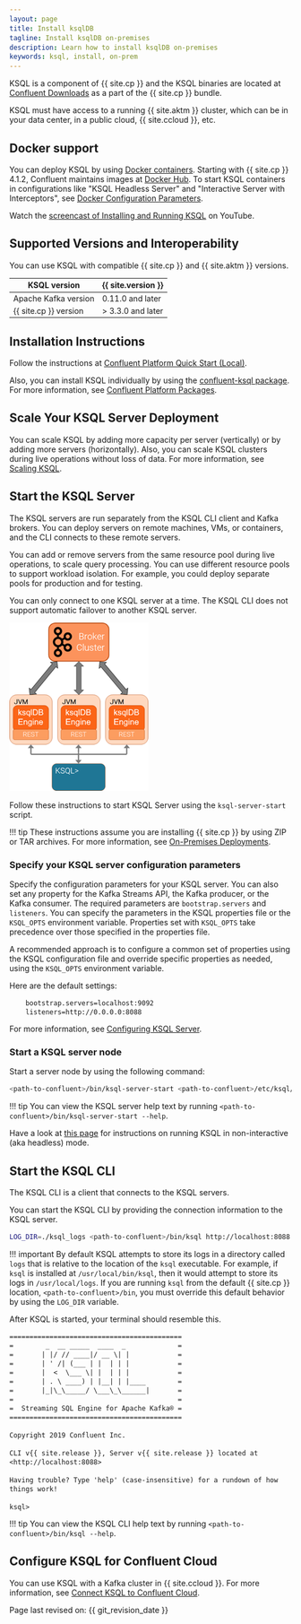 ```yaml
---
layout: page
title: Install ksqlDB
tagline: Install ksqlDB on-premises
description: Learn how to install ksqlDB on-premises
keywords: ksql, install, on-prem
---
```


KSQL is a component of {{ site.cp }} and the KSQL binaries are located
at [Confluent Downloads](https://www.confluent.io/download/)
as a part of the {{ site.cp }} bundle.

KSQL must have access to a running {{ site.aktm }} cluster, which can
be in your data center, in a public cloud, {{ site.ccloud }}, etc.

Docker support
--------------

You can deploy KSQL by using
[Docker containers](install-ksql-with-docker.md).
Starting with {{ site.cp }} 4.1.2, Confluent maintains images at
[Docker Hub](https://hub.docker.com/r/confluentinc/cp-ksql-server/).
To start KSQL containers in configurations like "KSQL Headless
Server" and "Interactive Server with Interceptors", see [Docker
Configuration
Parameters](https://docs.confluent.io/current/installation/docker/config-reference.html).

Watch the [screencast of Installing and Running
KSQL](https://www.youtube.com/embed/icwHpPm-TCA) on YouTube.

Supported Versions and Interoperability
---------------------------------------

You can use KSQL with compatible {{ site.cp }} and {{ site.aktm }}
versions.

|     KSQL version      | {{ site.version }} |
| --------------------- | ------------------ |
| Apache Kafka version  | 0.11.0 and later   |
| {{ site.cp }} version | > 3.3.0 and later  |

Installation Instructions
-------------------------

Follow the instructions at [Confluent Platform Quick Start
(Local)](https://docs.confluent.io/current/quickstart/ce-quickstart.html).

Also, you can install KSQL individually by using the [confluent-ksql
package](https://docs.confluent.io/current/installation/available_packages.html#confluent-ksql).
For more information, see [Confluent Platform
Packages](https://docs.confluent.io/current/installation/available_packages.html).

Scale Your KSQL Server Deployment
---------------------------------

You can scale KSQL by adding more capacity per server (vertically) or by
adding more servers (horizontally). Also, you can scale KSQL clusters
during live operations without loss of data. For more information, see
[Scaling KSQL](../capacity-planning.md#scaling-ksql).

Start the KSQL Server
---------------------

The KSQL servers are run separately from the KSQL CLI client and Kafka
brokers. You can deploy servers on remote machines, VMs, or containers,
and the CLI connects to these remote servers.

You can add or remove servers from the same resource pool during live
operations, to scale query processing. You can use different resource pools
to support workload isolation. For example, you could deploy separate pools
for production and for testing.

You can only connect to one KSQL server at a time. The KSQL CLI does not
support automatic failover to another KSQL server.

![image](../img/client-server.png)

Follow these instructions to start KSQL Server using the
`ksql-server-start` script.

!!! tip
	These instructions assume you are installing {{ site.cp }} by using ZIP
    or TAR archives. For more information, see [On-Premises
    Deployments](https://docs.confluent.io/current/installation/installing_cp/index.html).

### Specify your KSQL server configuration parameters

Specify the configuration parameters for your KSQL server. You can also set
any property for the Kafka Streams API, the Kafka producer, or the Kafka
consumer. The required parameters are `bootstrap.servers` and `listeners`.
You can specify the parameters in the KSQL properties file or the `KSQL_OPTS`
environment variable. Properties set with `KSQL_OPTS` take precedence over
those specified in the properties file.

A recommended approach is to configure a common set of properties
using the KSQL configuration file and override specific properties
as needed, using the `KSQL_OPTS` environment variable.

Here are the default settings:

```
    bootstrap.servers=localhost:9092
    listeners=http://0.0.0.0:8088
```

For more information, see [Configuring KSQL Server](server-config/index.md).

### Start a KSQL server node

Start a server node by using the following command:

```bash
<path-to-confluent>/bin/ksql-server-start <path-to-confluent>/etc/ksql/ksql-server.properties
```

!!! tip
	You can view the KSQL server help text by running
    `<path-to-confluent>/bin/ksql-server-start --help`.

Have a look at [this page](server-config/index.md#non-interactive-headless-ksqldb-usage)
for instructions on running KSQL in non-interactive (aka headless)
mode.

Start the KSQL CLI
------------------

The KSQL CLI is a client that connects to the KSQL servers.

You can start the KSQL CLI by providing the connection information to
the KSQL server.

```bash
LOG_DIR=./ksql_logs <path-to-confluent>/bin/ksql http://localhost:8088
```

!!! important
	By default KSQL attempts to store its logs in a directory called `logs`
    that is relative to the location of the `ksql` executable. For example,
    if `ksql` is installed at `/usr/local/bin/ksql`, then it would attempt
    to store its logs in `/usr/local/logs`. If you are running `ksql` from
    the default {{ site.cp }} location, `<path-to-confluent>/bin`, you must
    override this default behavior by using the `LOG_DIR` variable.

After KSQL is started, your terminal should resemble this.

```
===========================================
=        _  __ _____  ____  _             =
=       | |/ // ____|/ __ \| |            =
=       | ' /| (___ | |  | | |            =
=       |  <  \___ \| |  | | |            =
=       | . \ ____) | |__| | |____        =
=       |_|\_\_____/ \___\_\______|       =
=                                         =
=  Streaming SQL Engine for Apache Kafka® =
===========================================

Copyright 2019 Confluent Inc.

CLI v{{ site.release }}, Server v{{ site.release }} located at
<http://localhost:8088>

Having trouble? Type 'help' (case-insensitive) for a rundown of how
things work!

ksql>
```

!!! tip
        You can view the KSQL CLI help text by running
        `<path-to-confluent>/bin/ksql --help`.

Configure KSQL for Confluent Cloud
----------------------------------

You can use KSQL with a Kafka cluster in {{ site.ccloud }}. For more
information, see
[Connect KSQL to Confluent Cloud](https://docs.confluent.io/current/cloud/connect/ksql-cloud-config.html).

Page last revised on: {{ git_revision_date }}
